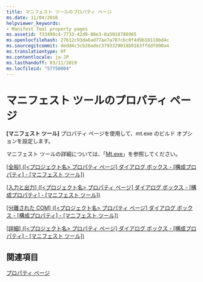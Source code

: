 ```yaml
---
title: マニフェスト ツールのプロパティ ページ
ms.date: 11/04/2016
helpviewer_keywords:
- Manifest Tool property pages
ms.assetid: f33499c4-7733-42d9-80e3-8a5018786965
ms.openlocfilehash: 27612c93da6ad77ae7a787cbc0f4d9b18119bd4c
ms.sourcegitcommit: dedd4c3cb28adec3793329018b9163ffddf890a4
ms.translationtype: HT
ms.contentlocale: ja-JP
ms.lasthandoff: 03/11/2019
ms.locfileid: "57750004"
---
```

# <a name="manifest-tool-property-pages"></a>マニフェスト ツールのプロパティ ページ

**[マニフェスト ツール]** プロパティ ページを使用して、mt.exe のビルド オプションを設定します。

マニフェスト ツールの詳細については、「[Mt.exe](https://msdn.microsoft.com/library/aa375649)」を参照してください。

[[全般] ([\<プロジェクト名> プロパティ ページ] ダイアログ ボックス - [構成プロパティ] - [マニフェスト ツール])](../ide/general-manifest-tool-configuration-properties.md)

[[入力と出力] ([\<プロジェクト名> プロパティ ページ] ダイアログ ボックス - [構成プロパティ] - [マニフェスト ツール])](../ide/input-and-output-manifest-tool.md)

[[分離された COM] ([\<プロジェクト名> プロパティ ページ] ダイアログ ボックス - [構成プロパティ] - [マニフェスト ツール])](../ide/isolated-com-manifest-tool.md)

[[詳細] ([\<プロジェクト名> プロパティ ページ] ダイアログ ボックス - [構成プロパティ] - [マニフェスト ツール])](../ide/advanced-manifest-tool.md)

## <a name="see-also"></a>関連項目

[プロパティ ページ](../ide/property-pages-visual-cpp.md)
